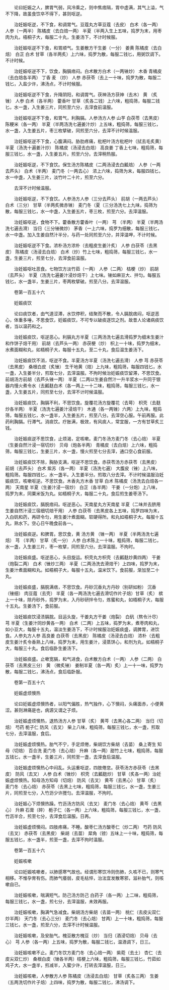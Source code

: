 <!-- { "loadSidebar": true } -->
　　论曰妊娠之人，脾胃气弱，风冷乘之，则中焦痞隔，胃中虚满，其气上溢，气不下降，故虽食饮卒不得下，甚则呕逆。

　　治妊娠呕逆，不下食，和调胃气。豆蔻丸方草豆蔻（去皮） 白术（各一两） 人参（一两半） 陈橘皮（去白焙一两） 半夏（半两入生上五味，捣罗为末，用枣肉为丸，梧桐子大，每服二十丸，生姜汤下，不计时候服。

　　治妊娠呕逆不下食，和胃顺气。生姜散方干生姜（一分） 姜黄 陈橘皮（去白焙） 白芷 白术 甘草（各半两炙）上六味，捣罗为散，每服二钱匕，用粥饮调下。不计时候。

　　治妊娠呕逆不下，饮食，胸膈痞闷。白术散方白术（一两锉炒） 木香 青橘皮（去白焙各半两） 丁香 麦 （炒） 人参 赤茯苓（去上一十味，捣罗为散，每服二钱匕，入盐少许，沸汤点，不计时候服。

　　治妊娠呕逆不下食，升降阴阳，和调胃气。茯神汤方茯神（去木） 黄 （炙锉） 人参 白术（各半两） 藿香叶 甘草（炙各二钱）上六味，粗捣筛，每服二钱匕，水一盏，入生姜三片，同煎至六分，去滓食前温服。

　　治妊娠呕逆不下食，和胃气，利胸膈。人参汤方人参 山芋 白茯苓（去黑皮） 陈粳米（各一两） 半夏（半两汤洗七遍姜汁炒）上五味，粗捣筛，每服三钱匕，水一盏，入生姜五片，枣三枚擘破，同煎至六分，去滓不计时候温服。

　　治妊娠呕逆不下食，心腹满闷。胁肋疼痛，枇杷叶汤方枇杷叶（拭去毛炙黄） 半夏（汤洗十遍姜汁炒） 陈橘皮（汤浸去白焙） 高良姜 丁香上七味，粗捣筛，每服三钱匕，水一盏，入生姜五片。煎至六分。去滓稍热服。

　　治妊娠呕逆，不下食饮。保生汤方陈橘皮（二两汤浸去白瓤焙） 人参（一两去芦头） 白术（半两） 麦门冬（一两去心） 浓上六味，捣筛为末，每服四钱匕，水一中盏，入生姜三片，淡竹叶二十片，煎至六分。

　　去滓不计时候温服。

　　治妊娠呕逆，不下食饮。人参汤方人参（三分去芦头） 前胡（一两去芦头） 白术（三分） 甘草（半两炙微赤锉） 麦门冬（夏（三分汤洗七上九味，捣筛为散，每服三钱匕，水一中盏，入生姜五片，枣三枚，煎至六分。去滓温服。

　　治妊娠呕逆，食物不下。藿香散方藿香叶（一两） 芎 （半两） 半夏（半两汤洗七遍去滑） 当归（三分锉微炒） 茅香（一上六味，捣罗为细散，每服三钱匕，水一中盏。加入生姜自然汁半分，与药一处同煎至六分，并滓温呷，不计时候。

　　治妊娠呕逆不下食。浓朴汤方浓朴（去粗皮生姜汁炙） 人参 白茯苓（去黑皮） 陈橘皮（汤浸去白焙） 白术（炒）竹上七味，粗捣筛，每服三钱匕，水一盏，生姜三片，煎至七分，去滓食前温服。

　　治妊娠呕吐恶食。七物饮方淡竹茹（一两） 人参（二两） 桔梗（炒） 前胡（去芦头） 半夏（汤洗七遍姜汁浸炒焙干）上七味。锉如麻豆大、拌匀。每服五钱匕，水一盏半，生姜三片，枣两枚擘破。煎至八分。去滓温服。

　　卷第一百五十六

　　妊娠痰饮

　　论曰痰饮者，由气道涩滞，水饮停积，结聚而不散，令人膈脘痞闷，呕逆恶心，体重多唾，不思食饮，妊娠痰饮，不可专以破痰逐饮之剂。故昔人论诸病痰饮者，当以温药和之。

　　治妊娠痰饮，呕逆恶心。利膈丸方半夏（三两汤洗七遍去滑捣罗为细末生姜汁和作饼子焙干用） 前胡（去芦头一两） 赤茯梗（炒） 枳上一十味，捣罗为细末，水煮面糊和丸，如梧桐子大，每服十五丸，至二十丸，食后温生姜汤下。

　　治妊娠痰饮不消，呕逆不食。半夏汤方半夏（汤洗七遍去滑） 人参 芎 赤茯苓（去黑皮） 桑根白皮（炙锉） 生干地黄（焙）上九味，粗捣筛，每服四钱匕，水一盏，入生姜半分，煎取七分，去滓温服。不拘时候治妊娠痰饮留滞，不思饮食。前胡汤方前胡（去芦头锉一两） 半夏（二两以生姜自然汁一升半浆水一升同于银器内慢火煮令水（去瓤麸白术（各一两上一十二味，粗捣筛，每服三钱匕，水一盏，入生姜五片，同煎至七分，去滓不计时候温服。

　　治妊娠痰饮，胸膈不利，不思饮食。旋覆花汤方旋覆花（去萼） 枳壳（去麸炒各半两） 半夏（汤洗七遍姜汁浸焙干） 木通（各一两锉）六两）上九味，粗捣筛，每服五钱匕，水一盏半，入生姜五片，煎至八分。去滓空心服。午前再服。此药利胸膈。行滞气。消痰饮。疗胀满，极效，有风痰人，常宜服，一方有甘草炙三钱。

　　治妊娠痰逆不思饮食，止烦渴，定咳嗽。麦门冬汤方麦门冬（去心焙） 半夏（生姜自然汁浸一宿切炒） 贝母（炮各半两） 青橘皮（去白焙）上六味，粗捣筛，每服三钱匕，生姜三片，水一盏，慢火煎至七分去滓，通口空心食前服。

　　治妊娠痰饮不除，胸胁支满，呕逆不思饮食。赤茯苓汤方赤茯苓（去黑皮） 前胡（去芦头） 白术 紫苏（各一两） 半夏（汤洗七遍） 大腹皮（锉）上八味，粗捣筛。每服四钱匕，水一盏半。入生姜半分。煎取八分去滓。不计时候温服治妊娠痰饮，咳嗽呕逆。不思饮食。木香丸方木香 甘草 白术 陈橘皮（汤洗去白焙各一两） 天南星 半夏（生姜汁浸一宿炒） 白芷（各半两） 干姜（一分炮）上八味，捣罗为末，同粟米饭为丸。如梧桐子大，每服二十丸，食后煎生姜枣汤下。

　　治妊娠痰饮，膈脘痞闷。呕逆恶心。天南星丸方天南星 半夏（二味并去脐用生姜自然汁浸三宿细切焙干用） 人参 白茯苓（去黑皮各上五味，捣罗四味为末，入白矾和药，再研令匀，用生姜汁煮面糊。软硬得所。和丸如梧桐子大。每服十五丸，熟水下。空心日午晚食前各一。

　　治妊娠痰逆。和脾胃。思饮食，黄 汤方黄 （锉一两） 半夏（半两汤洗七遍焙） 芎 （半两） 甘草（炙一分） 人参 白术陈上一十味，粗捣筛，每服二钱匕，水一盏，入生姜三片，枣一枚擘，同煎至六分。去滓温服。不拘时。

　　治妊娠痰盛。呕逆恶心，头目旋运。枳壳丸方枳壳（去瓤麸炒黄四两） 干姜（炮裂二两） 白术（锉炒三两） 半夏（二两汤洗去滑焙干）上四味，捣罗为末，生姜汁煮面糊和丸。如梧桐子大，每服十五丸，温米饮下。食前服，渐加至二十丸。

　　治妊娠痰盛，膈脘满痞，不思饮食。丹砂沉香丸方丹砂（别研如粉） 沉香（锉细） 肉豆蔻（去壳） 半夏（各一两汤洗七遍去滑切作片子焙）甘草（炙） 槟上一十味，除丹砂外，捣罗为末，入丹砂研拌令匀，炼蜜和丸，如梧桐子大，每服十五丸。生姜汤下，食前服。

　　治妊娠痰饮浸渍膈脘。目运头旋，干姜丸方干姜（炮裂） 白矾（熬令汁尽） 芎 半夏（生姜汁同炒黄各一两） 白术（二两）上五味，捣罗为末，煮枣肉和丸，如小豆大，每服十五丸，温淡生姜汤下，不计时候服治妊娠痰盛，调脾胃，进饮食。人参丸方人参 高良姜 白茯苓（去黑皮） 陈橘皮（汤浸去白焙） 浓朴（去粗皮生姜汁炙令香熟上八味，捣罗为末，用生姜汁，浸蒸饼心，和剂为丸，如梧桐子大，每服三十丸。食后临卧生姜汤下。

　　治妊娠痰盛。止嗽宽膈，和气进食，白术散方白术（一两） 人参（二两） 白茯苓（去黑皮三分） 黄 （微炙锉） 姜制半夏（各一两）炙）上一十一味，捣罗为散，每服二钱匕，沸汤点，食后临卧服。

　　卷第一百五十六

　　妊娠虚烦懊热

　　论曰妊娠虚烦懊热者，以阳气偏胜，热气独作，心下懊闷，头痛面赤，小便黄涩。甚则淋痛是也，病源又谓之子烦。

　　治妊娠虚烦懊热，退热汤方人参 甘草（炙） 黄芩（去黑心各二两） 当归（切焙） 芍药 栀子仁 防风（去叉） 柴上八味，粗捣筛，每服三钱匕，水一盏，煎取七分，去滓温服，食后。

　　治妊娠虚烦懊热。胎气不宁，手足烦倦，柴胡饮方柴胡（去苗） 桑上寄生 知母（切焙） 百合洗 麦门冬（去心焙） 升麻（各一两）甜竹上七味，粗捣筛，每服五钱匕，水一盏半，生姜三片，同煎至一盏，去滓食后温服。

　　治妊娠虚烦懊热心中闷乱。头运重呕逆，四肢倦怠。茯苓汤方赤茯苓（去黑皮） 防风（去叉） 人参 白术（锉炒） 枳壳（去瓤麸炒） 甘草（炙各一两）治妊娠虚烦懊热。知母汤方知母（切焙） 防风（去叉） 黄芩（去黑心） 甘草（炙） 麦门冬（去心焙） 赤茯苓（去黑上七味，粗捣筛，每服三钱匕，水一盏，生姜三片，同煎至七分，入竹沥少许搅匀。去滓温服，不拘时。

　　治妊娠心下烦懊热躁。竹沥汤方防风（去叉） 麦门冬（去心焙） 黄芩（去黑心） 升麻 石膏（碎） 栀子仁（各一两）上六味，粗捣筛，每服三钱匕，水一盏，竹沥半合，煎至七分，去滓食后温服。日再。

　　治妊娠虚烦懊闷。四肢疼痛，不睡。酸枣仁汤方酸枣仁（炒二两） 芍药 防风（去叉） 赤茯苓（去黑皮） 柴胡（去苗） 犀角（镑）五味上一十味，粗捣筛，每服五钱匕，水一盏半，煎至一盏，去滓不拘时温服。

　　卷第一百五十六

　　妊娠咳嗽

　　论曰妊娠咳嗽者，以肺感寒气故也。经谓形寒饮冷则伤肺，久咳不已，则寒气相移。不惟孕育有伤。而肺气痿弱，皮毛枯悴，治法宜发散寒邪，滋补胎气，则咳嗽自已。

　　治妊娠咳嗽，喘满短气。防己汤方防己 白药子（各一两）上二味，粗捣筛，每服三钱匕，水一盏，煎七分，去滓温服，未效再服。

　　治妊娠咳嗽，胸满气急减食。柴胡汤方柴胡（去苗一两） 桃仁（去皮尖双仁炒半两） 天门冬（去心三分） 麦门冬（去心焙） 甘两）上一十味，粗捣筛，每服三钱匕，水一盏，煎至六分，去滓不计时候温服。

　　治妊娠咳嗽，及安胎气。槐豆散方槐豆（炒） 当归（酒浸切焙） 贝母（去心） 芎 人参（各一两）上五味，捣罗为散，每服二钱匕，温酒调下，日三。

　　治妊娠咳嗽不止。麦门冬饮方麦门冬（去心焙一两） 紫菀（去土） 杏仁（去皮尖双仁炒） 桑根白皮（锉各半两）桔梗上六味，粗捣筛，每服三钱匕，竹茹如鸡子大，水一盏半，煎减半，入蜜少许，打转去滓温服，日三。

　　治妊娠咳嗽，人参散方人参 陈橘皮（汤浸去白焙） 甘草（炙各三两） 生姜（五两洗切作片子焙）上四味，捣罗为散，每服二钱匕，沸汤调下。

